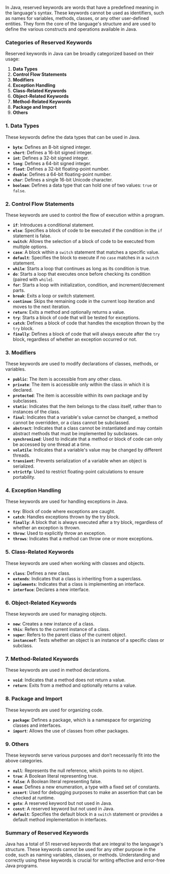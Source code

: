 In Java, reserved keywords are words that have a predefined meaning in the language's syntax. These keywords cannot be used as identifiers, such as names for variables, methods, classes, or any other user-defined entities. They form the core of the language's structure and are used to define the various constructs and operations available in Java.

### Categories of Reserved Keywords

Reserved keywords in Java can be broadly categorized based on their usage:

1. **Data Types**
2. **Control Flow Statements**
3. **Modifiers**
4. **Exception Handling**
5. **Class-Related Keywords**
6. **Object-Related Keywords**
7. **Method-Related Keywords**
8. **Package and Import**
9. **Others**

### 1. Data Types

These keywords define the data types that can be used in Java.

- **`byte`**: Defines an 8-bit signed integer.
- **`short`**: Defines a 16-bit signed integer.
- **`int`**: Defines a 32-bit signed integer.
- **`long`**: Defines a 64-bit signed integer.
- **`float`**: Defines a 32-bit floating-point number.
- **`double`**: Defines a 64-bit floating-point number.
- **`char`**: Defines a single 16-bit Unicode character.
- **`boolean`**: Defines a data type that can hold one of two values: `true` or `false`.

### 2. Control Flow Statements

These keywords are used to control the flow of execution within a program.

- **`if`**: Introduces a conditional statement.
- **`else`**: Specifies a block of code to be executed if the condition in the `if` statement is false.
- **`switch`**: Allows the selection of a block of code to be executed from multiple options.
- **`case`**: A block within a `switch` statement that matches a specific value.
- **`default`**: Specifies the block to execute if no `case` matches in a `switch` statement.
- **`while`**: Starts a loop that continues as long as its condition is true.
- **`do`**: Starts a loop that executes once before checking its condition (paired with `while`).
- **`for`**: Starts a loop with initialization, condition, and increment/decrement parts.
- **`break`**: Exits a loop or switch statement.
- **`continue`**: Skips the remaining code in the current loop iteration and moves to the next iteration.
- **`return`**: Exits a method and optionally returns a value.
- **`try`**: Starts a block of code that will be tested for exceptions.
- **`catch`**: Defines a block of code that handles the exception thrown by the `try` block.
- **`finally`**: Defines a block of code that will always execute after the `try` block, regardless of whether an exception occurred or not.

### 3. Modifiers

These keywords are used to modify declarations of classes, methods, or variables.

- **`public`**: The item is accessible from any other class.
- **`private`**: The item is accessible only within the class in which it is declared.
- **`protected`**: The item is accessible within its own package and by subclasses.
- **`static`**: Indicates that the item belongs to the class itself, rather than to instances of the class.
- **`final`**: Indicates that a variable's value cannot be changed, a method cannot be overridden, or a class cannot be subclassed.
- **`abstract`**: Indicates that a class cannot be instantiated and may contain abstract methods that must be implemented by subclasses.
- **`synchronized`**: Used to indicate that a method or block of code can only be accessed by one thread at a time.
- **`volatile`**: Indicates that a variable's value may be changed by different threads.
- **`transient`**: Prevents serialization of a variable when an object is serialized.
- **`strictfp`**: Used to restrict floating-point calculations to ensure portability.

### 4. Exception Handling

These keywords are used for handling exceptions in Java.

- **`try`**: Block of code where exceptions are caught.
- **`catch`**: Handles exceptions thrown by the try block.
- **`finally`**: A block that is always executed after a try block, regardless of whether an exception is thrown.
- **`throw`**: Used to explicitly throw an exception.
- **`throws`**: Indicates that a method can throw one or more exceptions.

### 5. Class-Related Keywords

These keywords are used when working with classes and objects.

- **`class`**: Defines a new class.
- **`extends`**: Indicates that a class is inheriting from a superclass.
- **`implements`**: Indicates that a class is implementing an interface.
- **`interface`**: Declares a new interface.

### 6. Object-Related Keywords

These keywords are used for managing objects.

- **`new`**: Creates a new instance of a class.
- **`this`**: Refers to the current instance of a class.
- **`super`**: Refers to the parent class of the current object.
- **`instanceof`**: Tests whether an object is an instance of a specific class or subclass.

### 7. Method-Related Keywords

These keywords are used in method declarations.

- **`void`**: Indicates that a method does not return a value.
- **`return`**: Exits from a method and optionally returns a value.

### 8. Package and Import

These keywords are used for organizing code.

- **`package`**: Defines a package, which is a namespace for organizing classes and interfaces.
- **`import`**: Allows the use of classes from other packages.

### 9. Others

These keywords serve various purposes and don’t necessarily fit into the above categories.

- **`null`**: Represents the null reference, which points to no object.
- **`true`**: A Boolean literal representing true.
- **`false`**: A Boolean literal representing false.
- **`enum`**: Defines a new enumeration, a type with a fixed set of constants.
- **`assert`**: Used for debugging purposes to make an assertion that can be checked at runtime.
- **`goto`**: A reserved keyword but not used in Java.
- **`const`**: A reserved keyword but not used in Java.
- **`default`**: Specifies the default block in a `switch` statement or provides a default method implementation in interfaces.

### Summary of Reserved Keywords

Java has a total of 51 reserved keywords that are integral to the language's structure. These keywords cannot be used for any other purpose in the code, such as naming variables, classes, or methods. Understanding and correctly using these keywords is crucial for writing effective and error-free Java programs.